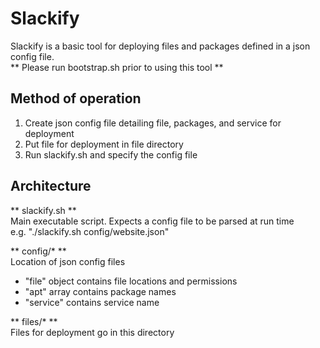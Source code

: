 # Slackify
Slackify is a basic tool for deploying files and packages defined in a json config file.  
** Please run bootstrap.sh prior to using this tool **

## Method of operation
1) Create json config file detailing file, packages, and service for deployment  
2) Put file for deployment in file directory  
3) Run slackify.sh and specify the config file  

## Architecture
** slackify.sh **  
Main executable script.  Expects a config file to be parsed at run time  
e.g. "./slackify.sh config/website.json"

** config/* **  
Location of json config files
- "file" object contains file locations and permissions
- "apt" array contains package names
- "service" contains service name

** files/* **  
Files for deployment go in this directory
